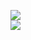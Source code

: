 [![](https://img.shields.io/badge/Made%20With-Github%20Spray-lightgrey.svg?style=for-the-badge&logo=github)](https://github.com/Annihil/github-spray#12103)  
[![](https://i.imgur.com/2DrTn0Z.gif)](https://github.com/Annihil/github-spray)